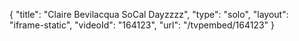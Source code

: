 {
    "title": "Claire Bevilacqua SoCal Dayzzzz",
    "type": "solo",
    "layout": "iframe-static",
    "videoId": "164123",
    "url": "\/tvpembed\/164123"
}